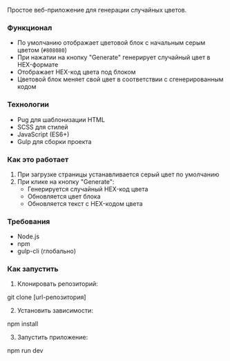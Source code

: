 Простое веб-приложение для генерации случайных цветов.

### Функционал

- По умолчанию отображает цветовой блок с начальным серым цветом (`#808080`)
- При нажатии на кнопку "Generate" генерирует случайный цвет в HEX-формате
- Отображает HEX-код цвета под блоком
- Цветовой блок меняет свой цвет в соответствии с сгенерированным кодом

### Технологии

- Pug для шаблонизации HTML
- SCSS для стилей
- JavaScript (ES6+)
- Gulp для сборки проекта

### Как это работает

1. При загрузке страницы устанавливается серый цвет по умолчанию
2. При клике на кнопку "Generate":
   - Генерируется случайный HEX-код цвета
   - Обновляется цвет блока
   - Обновляется текст с HEX-кодом цвета

### Требования

- Node.js
- npm
- gulp-cli (глобально)

### Как запустить

1. Клонировать репозиторий:

git clone [url-репозитория]

2. Установить зависимости:

npm install

3. Запустить приложение:

npm run dev
